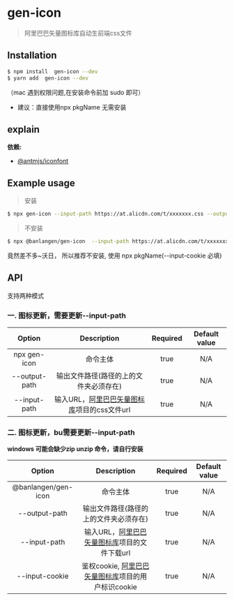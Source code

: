 # gen-icon

> 阿里巴巴矢量图标库自动生前端css文件
## Installation

```bash
$ npm install  gen-icon --dev
$ yarn add  gen-icon --dev
```
（mac 遇到权限问题,在安装命令前加  sudo 即可）

* 建议：直接使用npx pkgName 无需安装
## explain
**依赖:** 
- [@antmjs/iconfont](https://www.npmjs.com/package/@antmjs/iconfont)
## Example usage

> 安装
```bash
$ npx gen-icon --input-path https://at.alicdn.com/t/xxxxxxx.css --output-path src/iconfont.less
```
> 不安装
```bash
$ npx @banlangen/gen-icon  --input-path https://at.alicdn.com/t/xxxxxxx.css --output-path src/iconfont.less  --input-cookie EGG_SESS_ICONFONT=U8AXvqwxxxless
```
竟然差不多~沃日， 所以推荐不安装, 使用 npx pkgName(--input-cookie 必填)
## API

支持两种模式
### 一. 图标更新，需要更新--input-path 

|   Option               |      Description           |  Required     | Default value              |
| :---------------------: | :-------------------------: | :------------: | :-------------------------: |
| npx gen-icon              | 命令主体 | true | N/A |
| --output-path           | 输出文件路径(路径的上的文件夹必须存在) |true	| N/A |
| --input-path            | 输入URL，[阿里巴巴矢量图标库](https://www.iconfont.cn/)项目的css文件url |true	| N/A  |


### 二. 图标更新，bu需要更新--input-path 

**windows 可能会缺少zip  unzip 命令，请自行安装**

|   Option               |      Description           |  Required     | Default value              |
| :---------------------: | :-------------------------: | :------------: | :-------------------------: |
| @banlangen/gen-icon             | 命令主体 | true | N/A |
| --output-path           | 输出文件路径(路径的上的文件夹必须存在) | true	| N/A |
| --input-path            | 输入URL，[阿里巴巴矢量图标库](https://www.iconfont.cn/)项目的文件下载url |true	| N/A  |
| --input-cookie          | 鉴权cookie, [阿里巴巴矢量图标库](https://www.iconfont.cn/)项目的用户标识cookie |true	| N/A |



